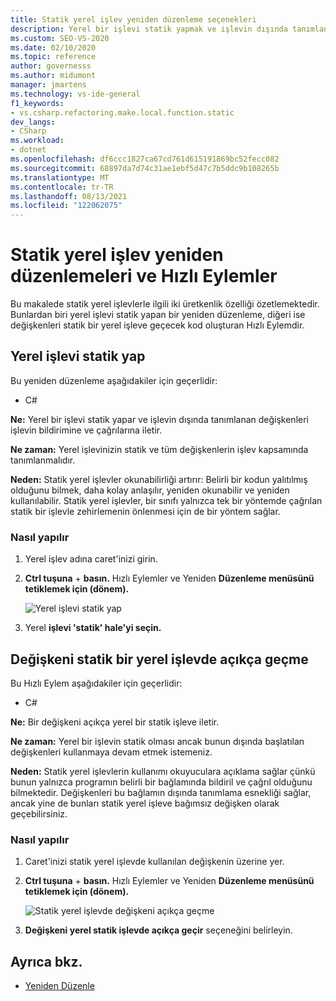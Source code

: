 ```yaml
---
title: Statik yerel işlev yeniden düzenleme seçenekleri
description: Yerel bir işlevi statik yapmak ve işlevin dışında tanımlanan değişkenleri işlevin bildirimine ve çağrılarına iletirken Hızlı Eylemler ve Yeniden Düzenleme menüsünü kullanmayı öğrenin.
ms.custom: SEO-VS-2020
ms.date: 02/10/2020
ms.topic: reference
author: governesss
ms.author: midumont
manager: jmartens
ms.technology: vs-ide-general
f1_keywords:
- vs.csharp.refactoring.make.local.function.static
dev_langs:
- CSharp
ms.workload:
- dotnet
ms.openlocfilehash: df6ccc1827ca67cd761d615191869bc52fecc082
ms.sourcegitcommit: 68897da7d74c31ae1ebf5d47c7b5ddc9b108265b
ms.translationtype: MT
ms.contentlocale: tr-TR
ms.lasthandoff: 08/13/2021
ms.locfileid: "122062075"
---
```

# <a name="static-local-function-refactorings-and-quick-actions"></a>Statik yerel işlev yeniden düzenlemeleri ve Hızlı Eylemler

Bu makalede statik yerel işlevlerle ilgili iki üretkenlik özelliği özetlemektedir. Bunlardan biri yerel işlevi statik yapan bir yeniden düzenleme, diğeri ise değişkenleri statik bir yerel işleve geçecek kod oluşturan Hızlı Eylemdir.

## <a name="make-local-function-static"></a>Yerel işlevi statik yap

Bu yeniden düzenleme aşağıdakiler için geçerlidir:

- C#

**Ne:** Yerel bir işlevi statik yapar ve işlevin dışında tanımlanan değişkenleri işlevin bildirimine ve çağrılarına iletir.

**Ne zaman:** Yerel işlevinizin statik ve tüm değişkenlerin işlev kapsamında tanımlanmalıdır.

**Neden:** Statik yerel işlevler okunabilirliği artırır: Belirli bir kodun yalıtılmış olduğunu bilmek, daha kolay anlaşılır, yeniden okunabilir ve yeniden kullanılabilir. Statik yerel işlevler, bir sınıfı yalnızca tek bir yöntemde çağrılan statik bir işlevle zehirlemenin önlenmesi için de bir yöntem sağlar.

### <a name="how-to"></a>Nasıl yapılır

1. Yerel işlev adına caret'inizi girin.

2. **Ctrl tuşuna** + **basın.** Hızlı Eylemler ve Yeniden **Düzenleme menüsünü tetiklemek için (dönem).**

   ![Yerel işlevi statik yap](media/make-local-function-static.png)

3. Yerel **işlevi 'statik' hale'yi seçin.**

## <a name="pass-variable-explicitly-in-a-static-local-function"></a>Değişkeni statik bir yerel işlevde açıkça geçme

Bu Hızlı Eylem aşağıdakiler için geçerlidir:

- C#

**Ne:** Bir değişkeni açıkça yerel bir statik işleve iletir.

**Ne zaman:** Yerel bir işlevin statik olması ancak bunun dışında başlatılan değişkenleri kullanmaya devam etmek istemeniz.

**Neden:** Statik yerel işlevlerin kullanımı okuyuculara açıklama sağlar çünkü bunun yalnızca programın belirli bir bağlamında bildiril ve çağrıl olduğunu bilmektedir. Değişkenleri bu bağlamın dışında tanımlama esnekliği sağlar, ancak yine de bunları statik yerel işleve bağımsız değişken olarak geçebilirsiniz.

### <a name="how-to"></a>Nasıl yapılır

1. Caret'inizi statik yerel işlevde kullanılan değişkenin üzerine yer.

2. **Ctrl tuşuna** + **basın.** Hızlı Eylemler ve Yeniden **Düzenleme menüsünü tetiklemek için (dönem).**

   ![Statik yerel işlevde değişkeni açıkça geçme](media/pass-variable-explicitly-static-local-function.png)

3. **Değişkeni yerel statik işlevde açıkça geçir** seçeneğini belirleyin.

## <a name="see-also"></a>Ayrıca bkz.

- [Yeniden Düzenle](../refactoring-in-visual-studio.md)